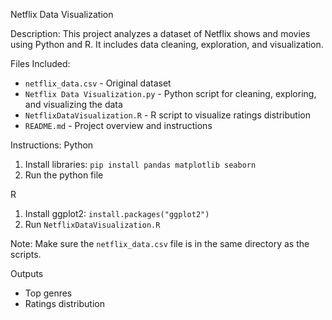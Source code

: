Netflix Data Visualization

Description:
This project analyzes a dataset of Netflix shows and movies using Python and R. It includes data cleaning, exploration, and visualization.

Files Included:
- `netflix_data.csv` - Original dataset
- `Netflix Data Visualization.py` - Python script for cleaning, exploring, and visualizing the data
- `NetflixDataVisualization.R` - R script to visualize ratings distribution
- `README.md` - Project overview and instructions

Instructions:
Python
1. Install libraries: `pip install pandas matplotlib seaborn`
2. Run the python file

R
1. Install ggplot2: `install.packages("ggplot2")`
2. Run `NetflixDataVisualization.R`

Note: Make sure the `netflix_data.csv` file is in the same directory as the scripts.

Outputs
- Top genres
- Ratings distribution
